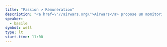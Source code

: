 ```yaml
---
title: "Passion > Rémunération"
description: "<a href=\"//airwars.org\">Airwars</a> propose un monitoring des frappes de la Coalition en Irak et Syrie et des enquêtes sur les cas de victimes civiles potentielles. Être bénévole permet de donner plus de sens et de fierté à sa vie."
speaker:
  - basile
symbol: well
type: lt
start-time: 11:00
---
```

